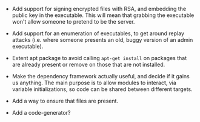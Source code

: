 - Add support for signing encrypted files with RSA, and embedding the
  public key in the executable.  This will mean that grabbing the
  executable won't allow someone to pretend to be the server.

- Add support for an enumeration of executables, to get around replay
  attacks (i.e. where someone presents an old, buggy version of an
  admin executable).

- Extent apt package to avoid calling `apt-get install` on packages that
  are already present or remove on those that are not installed.

- Make the dependency framework actually useful, and decide if it
  gains us anything.  The main purpose is to allow modules to
  interact, via variable initializations, so code can be shared
  between different targets.

- Add a way to ensure that files are present.

- Add a code-generator?
